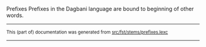 Prefixes
Prefixes in the Dagbani language are bound to beginning of other words.

* * *

<small>This (part of) documentation was generated from [src/fst/stems/prefixes.lexc](https://github.com/giellalt/lang-dag/blob/main/src/fst/stems/prefixes.lexc)</small>

---

